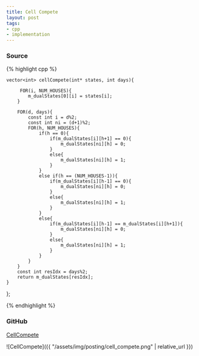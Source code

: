 ```yaml
---
title: Cell Compete
layout: post
tags:
- cpp
- implementation
---
```


### Source

{% highlight cpp %}

    vector<int> cellCompete(int* states, int days){
        
         FOR(i, NUM_HOUSES){
            m_dualStates[0][i] = states[i];
        }

        FOR(d, days){
            const int i = d%2;
            const int ni = (d+1)%2;
            FOR(h, NUM_HOUSES){
                if(h == 0){
                    if(m_dualStates[i][h+1] == 0){
                        m_dualStates[ni][h] = 0;
                    }
                    else{
                        m_dualStates[ni][h] = 1;
                    }
                }
                else if(h == (NUM_HOUSES-1)){
                    if(m_dualStates[i][h-1] == 0){
                        m_dualStates[ni][h] = 0;
                    }
                    else{
                        m_dualStates[ni][h] = 1;
                    }
                }
                else{
                    if(m_dualStates[i][h-1] == m_dualStates[i][h+1]){
                        m_dualStates[ni][h] = 0;
                    }
                    else{
                        m_dualStates[ni][h] = 1;
                    }
                }
            }
        }
        const int resIdx = days%2;
        return m_dualStates[resIdx];
    }
};


{% endhighlight %}

### GitHub

[CellCompete](https://github.com/coolwindjo/algoguru/tree/master/_posts/Done/CellCompete "CellCompete")

![CellCompete]({{ "/assets/img/posting/cell_compete.png" | relative_url }})
